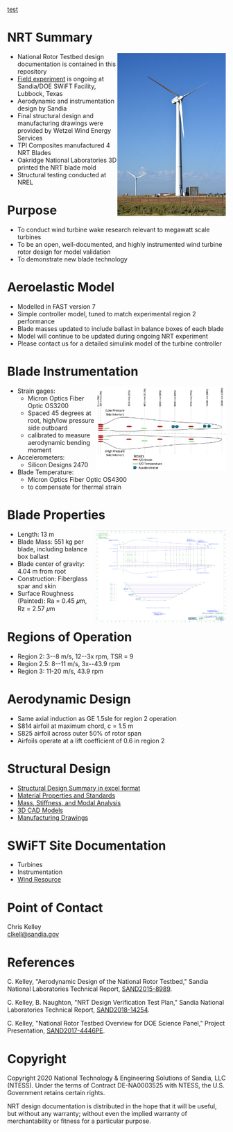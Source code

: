 [test](Structure/)

# NRT Summary 
<img align="right" width="250" src="Photos/NRT_Photos_small_7.jpeg">

- National Rotor Testbed design documentation is contained in this repository
- [Field experiment](https://www.osti.gov/servlets/purl/1489535) is ongoing at Sandia/DOE SWiFT Facility, Lubbock, Texas
- Aerodynamic and instrumentation design by Sandia 
- Final structural design and manufacturing drawings were provided by Wetzel Wind Energy Services
- TPI Composites manufactured 4 NRT Blades
- Oakridge National Laboratories 3D printed the NRT blade mold
- Structural testing conducted at NREL

# Purpose
- To conduct wind turbine wake research relevant to megawatt scale turbines
- To be an open, well-documented, and highly instrumented wind turbine rotor design for model validation
- To demonstrate new blade technology

# Aeroelastic Model
- Modelled in FAST version 7
- Simple controller model, tuned to match experimental region 2 performance  
- Blade masses updated to include ballast in balance boxes of each blade
- Model will continue to be updated during ongoing NRT experiment
- Please contact us for a detailed simulink model of the turbine controller

# Blade Instrumentation 
<img align="right" width="300" src="Images/NRT_Sensors2.png">

- Strain gages:
  - Micron Optics Fiber Optic OS3200
  - Spaced 45 degrees at root, high/low pressure side outboard
  - calibrated to measure aerodynamic bending moment
- Accelerometers:
  - Silicon Designs 2470
- Blade Temperature:
  - Micron Optics Fiber Optic OS4300
  - to compensate for thermal strain

# Blade Properties
<img align="right" width="300" src="Images/NRT_Drawing.png">

- Length: 13 m
- Blade Mass: 551 kg per blade, including balance box ballast 
- Blade center of gravity: 4.04 m from root
- Construction: Fiberglass spar and skin
- Surface Roughness (Painted): Ra = 0.45 𝜇m, Rz = 2.57 𝜇m

# Regions of Operation
- Region 2:   3--8 m/s, 12--3x rpm, TSR = 9
- Region 2.5: 8--11 m/s, 3x--43.9 rpm
- Region 3:   11-20 m/s, 43.9 rpm

# Aerodynamic Design
- Same axial induction as GE 1.5sle for region 2 operation
- S814 airfoil at maximum chord, c = 1.5 m
- S825 airfoil across outer 50% of rotor span
- Airfoils operate at a lift coefficient of 0.6 in region 2

# Structural Design
- [Structural Design Summary in excel format](https://github.com/ckelley2/NRT/blob/main/Structure/169.05.02.001-B-Aero+Structure%20Design%20Summary.xlsx?raw=true)
- [Material Properties and Standards](https://github.com/ckelley2/NRT/blob/main/Structure/169.03.03.001-A_Sandia_13.0m%20Blade%20Materials%20and%20Test%20Standards_2016-02-....xlsx?raw=true)
- [Mass, Stiffness, and Modal Analysis](https://github.com/ckelley2/NRT/raw/main/Structure/WEI%20169.03.06.001-B-Sandia%2013m%20Blade_Structural%20Analysis%20Summary.pdf)
- [3D CAD Models](https://github.com/ckelley2/NRT/tree/main/Structure/3D%20CAD%20Models)
- [Manufacturing Drawings](https://github.com/ckelley2/NRT/tree/main/Structure/Design%20Drawings)

# SWiFT Site Documentation
- Turbines
- Instrumentation
- [Wind Resource](https://www.osti.gov/biblio/1237403-swift-site-atmospheric-characterization)

# Point of Contact
Chris Kelley  
clkell@sandia.gov

# References
C. Kelley, "Aerodynamic Design of the National Rotor Testbed," Sandia National Laboratories Technical Report, [SAND2015-8989](https://www.osti.gov/biblio/1346410-aerodynamic-design-national-rotor-testbed).  

C. Kelley, B. Naughton, "NRT Design Verification Test Plan," Sandia National Laboratories Technical Report, [SAND2018-14254](https://www.osti.gov/biblio/1346410-aerodynamic-design-national-rotor-testbed).  

C. Kelley, "National Rotor Testbed Overview for DOE Science Panel," Project Presentation, [SAND2017-4446PE](https://www.osti.gov/servlets/purl/1431697).




# Copyright
Copyright 2020 National Technology & Engineering Solutions of Sandia, 
LLC (NTESS). Under the terms of Contract DE-NA0003525 with NTESS, the U.S. 
Government retains certain rights.
 
NRT design documentation is distributed in the hope that it will be useful, but without any 
warranty; without even the implied warranty of merchantability or fitness for a 
particular purpose.

